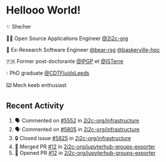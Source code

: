 # Hellooo World!

✨ She/her

👩‍💻 Open Source Applications Engineer [@2i2c-org](https://2i2c.org/)

🐻 Ex-Research Software Engineer [@bear-rsg](https://github.com/bear-rsg) [@baskerville-hpc](https://github.com/baskerville-hpc) 

🇫🇷 Former post-doctorante [@IPGP](https://github.com/IPGP) et [@ISTerre](https://www.isterre.fr/) 

💧 PhD graduate [@CDTFluidsLeeds](https://fluid-dynamics.leeds.ac.uk/) 

⌨️ Mech keeb enthusiast 

## Recent Activity 

<!--START_SECTION:activity-->
1. 🗣 Commented on [#5552](https://github.com/2i2c-org/infrastructure/issues/5552#issuecomment-2876098752) in [2i2c-org/infrastructure](https://github.com/2i2c-org/infrastructure)
2. 🗣 Commented on [#5805](https://github.com/2i2c-org/infrastructure/issues/5805#issuecomment-2876087585) in [2i2c-org/infrastructure](https://github.com/2i2c-org/infrastructure)
3. 🔒 Closed issue [#5825](https://github.com/2i2c-org/infrastructure/issues/5825) in [2i2c-org/infrastructure](https://github.com/2i2c-org/infrastructure)
4. 🎉 Merged PR [#12](https://github.com/2i2c-org/jupyterhub-groups-exporter/pull/12) in [2i2c-org/jupyterhub-groups-exporter](https://github.com/2i2c-org/jupyterhub-groups-exporter)
5. 💪 Opened PR [#12](https://github.com/2i2c-org/jupyterhub-groups-exporter/pull/12) in [2i2c-org/jupyterhub-groups-exporter](https://github.com/2i2c-org/jupyterhub-groups-exporter)
<!--END_SECTION:activity-->
